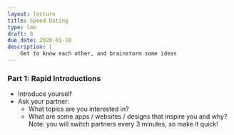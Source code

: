 ```yaml
---
layout: lecture
title: Speed Dating
type: lab
draft: 0
due_date: 2020-01-10
description: |
    Get to know each other, and brainstorm some ideas
---
```

### Part 1: Rapid Introductions

* Introduce yourself
* Ask your partner:
    * What topics are you interested in?
    * What are some apps / websites / designs that inspire you and why?
Note: you will switch partners every 3 minutes, so make it quick!